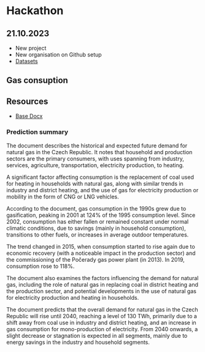 # Hackathon 

## 21.10.2023

- New project
- New organisation on Github setup
- [Datasets](https://drive.google.com/drive/folders/1N-opCC1nnZl0L3ATsz_ovrSphF6GHBYF)

## Gas consuption

## Resources

 - [Base Docx](Zpráva%20o%20budouci%20ocekavane%20spotrebe%20elektriny%20a%20plynu.docx)

###  Prediction summary

The document describes the historical and expected future demand for natural gas in the Czech Republic. It notes that household and production sectors are the primary consumers, with uses spanning from industry, services, agriculture, transportation, electricity production, to heating. 

A significant factor affecting consumption is the replacement of coal used for heating in households with natural gas, along with similar trends in industry and district heating, and the use of gas for electricity production or mobility in the form of CNG or LNG vehicles.

According to the document, gas consumption in the 1990s grew due to gasification, peaking in 2001 at 124% of the 1995 consumption level. Since 2002, consumption has either fallen or remained constant under normal climatic conditions, due to savings (mainly in household consumption), transitions to other fuels, or increases in average outdoor temperatures.

The trend changed in 2015, when consumption started to rise again due to economic recovery (with a noticeable impact in the production sector) and the commissioning of the Počerady gas power plant (in 2013). In 2019, consumption rose to 118%.

The document also examines the factors influencing the demand for natural gas, including the role of natural gas in replacing coal in district heating and the production sector, and potential developments in the use of natural gas for electricity production and heating in households.

The document predicts that the overall demand for natural gas in the Czech Republic will rise until 2040, reaching a level of 130 TWh, primarily due to a shift away from coal use in industry and district heating, and an increase in gas consumption for mono-production of electricity. From 2040 onwards, a slight decrease or stagnation is expected in all segments, mainly due to energy savings in the industry and household segments.
